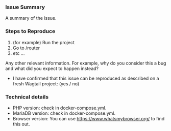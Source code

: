### Issue Summary

A summary of the issue.


### Steps to Reproduce

1. (for example) Run the project
2. Go to /router
3. etc ...

Any other relevant information. For example, why do you consider this a bug and what did you expect to happen instead?

* I have confirmed that this issue can be reproduced as described on a fresh Wagtail project: (yes / no)


### Technical details

* PHP version: check in docker-compose.yml.
* MariaDB version: check in docker-compose.yml.
* Browser version: You can use https://www.whatsmybrowser.org/ to find this out.
